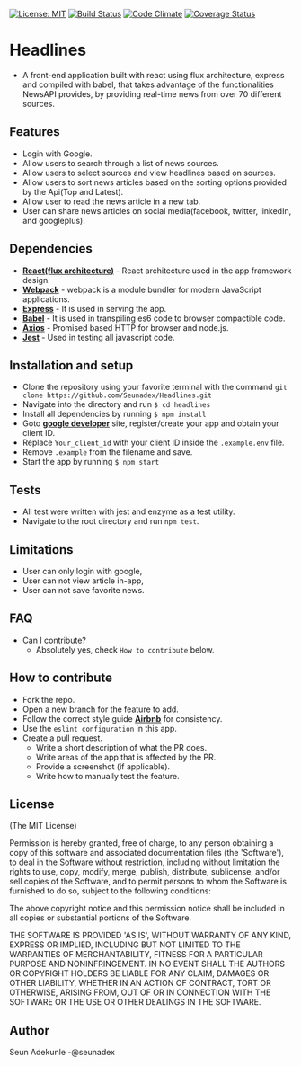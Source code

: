  [![License: MIT](https://img.shields.io/badge/License-MIT-yellow.svg)](https://opensource.org/licenses/MIT)
 [![Build Status](https://travis-ci.org/Seunadex/Headlines.svg?branch=master)](https://travis-ci.org/Seunadex/Headlines)
 [![Code Climate](https://codeclimate.com/github/Seunadex/Headlines/badges/gpa.svg)](https://codeclimate.com/github/Seunadex/Headlines)
[![Coverage Status](https://coveralls.io/repos/github/Seunadex/Headlines/badge.svg)](https://coveralls.io/github/Seunadex/Headlines)

# Headlines
* A front-end application built with react using flux architecture, express and compiled with babel, that takes advantage of the functionalities NewsAPI provides, by providing real-time news from over 70 different sources.

## Features
* Login with Google.
* Allow users to search through a list of news sources.
* Allow users to select sources and view headlines based on sources.
* Allow users to sort news articles based on the sorting options provided by the Api(Top and Latest).
* Allow user to read the news article in a new tab.
* User can share news articles on social media(facebook, twitter, linkedIn, and googleplus).

## Dependencies
* **[React(flux architecture)](https://facebook.github.io/react/)** - React architecture used in the app framework design.
* **[Webpack](https://webpack.github.io/)** - webpack is a module bundler for modern JavaScript applications.
* **[Express](https://expressjs.com/)** - It is used in serving the app.
* **[Babel](https://babeljs.io/)** - It is used in transpiling es6 code to browser compactible code.
* **[Axios](https://github.com/mzabriskie/axios)** - Promised based HTTP for browser and node.js.
* **[Jest](https://facebook.github.io/jest/)** - Used in testing all javascript code.

## Installation and setup
* Clone the repository using your favorite terminal with the command `git clone https://github.com/Seunadex/Headlines.git`
* Navigate into the directory and run `$ cd headlines`
* Install all dependencies by running `$ npm install`
* Goto **[google developer](console.developer.google.com)** site, register/create your app and obtain your client ID.
* Replace `Your_client_id` with your client ID inside the `.example.env` file.
* Remove `.example` from the filename and save.
* Start the app by running `$ npm start`

## Tests
* All test were written with jest and enzyme as a test utility.
* Navigate to the root directory and run `npm test`.

## Limitations
* User can only login with google,
* User can not view article in-app,
* User can not save favorite news.

## FAQ
* Can I contribute?
  * Absolutely yes, check `How to contribute` below.

## How to contribute
* Fork the repo.
* Open a new branch for the feature to add.
* Follow the correct style guide **[Airbnb](https://github.com/airbnb/javascript/tree/master/react)** for consistency.
* Use the `eslint configuration` in this app.
* Create a pull request.
  * Write a short description of what the PR does.
  * Write areas of the app that is affected by the PR.
  * Provide a screenshot (if applicable).
  * Write how to manually test the feature.

## License
(The MIT License)

Permission is hereby granted, free of charge, to any person obtaining
a copy of this software and associated documentation files (the
'Software'), to deal in the Software without restriction, including
without limitation the rights to use, copy, modify, merge, publish,
distribute, sublicense, and/or sell copies of the Software, and to
permit persons to whom the Software is furnished to do so, subject to
the following conditions:

The above copyright notice and this permission notice shall be
included in all copies or substantial portions of the Software.

THE SOFTWARE IS PROVIDED 'AS IS', WITHOUT WARRANTY OF ANY KIND,
EXPRESS OR IMPLIED, INCLUDING BUT NOT LIMITED TO THE WARRANTIES OF
MERCHANTABILITY, FITNESS FOR A PARTICULAR PURPOSE AND NONINFRINGEMENT.
IN NO EVENT SHALL THE AUTHORS OR COPYRIGHT HOLDERS BE LIABLE FOR ANY
CLAIM, DAMAGES OR OTHER LIABILITY, WHETHER IN AN ACTION OF CONTRACT,
TORT OR OTHERWISE, ARISING FROM, OUT OF OR IN CONNECTION WITH THE
SOFTWARE OR THE USE OR OTHER DEALINGS IN THE SOFTWARE.

## Author
 Seun Adekunle -@seunadex

